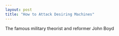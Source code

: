```yaml
---
layout: post
title: "How to Attack Desiring Machines"
---
```


The famous military theorist and reformer John Boyd 
